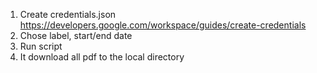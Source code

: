 1. Create  credentials.json https://developers.google.com/workspace/guides/create-credentials 
2. Chose label, start/end date
3. Run script
4. It download all pdf to the local directory 